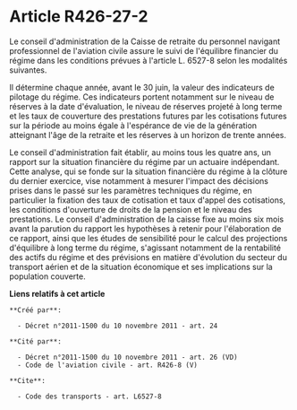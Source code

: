 # Article R426-27-2

Le conseil d'administration de la Caisse de retraite du personnel navigant professionnel de l'aviation civile assure le suivi
de l'équilibre financier du régime dans les conditions prévues à l'article L. 6527-8 selon les modalités suivantes. 

Il détermine chaque année, avant le 30 juin, la valeur des indicateurs de pilotage du régime. Ces indicateurs portent
notamment sur le niveau de réserves à la date d'évaluation, le niveau de réserves projeté à long terme et les taux de
couverture des prestations futures par les cotisations futures sur la période au moins égale à l'espérance de vie de la
génération atteignant l'âge de la retraite et les réserves à un horizon de trente années. 

Le conseil d'administration fait établir, au moins tous les quatre ans, un rapport sur la situation financière du régime par
un actuaire indépendant. Cette analyse, qui se fonde sur la situation financière du régime à la clôture du dernier exercice,
vise notamment à mesurer l'impact des décisions prises dans le passé sur les paramètres techniques du régime, en particulier
la fixation des taux de cotisation et taux d'appel des cotisations, les conditions d'ouverture de droits de la pension et le
niveau des prestations. Le conseil d'administration de la caisse fixe au moins six mois avant la parution du rapport les
hypothèses à retenir pour l'élaboration de ce rapport, ainsi que les études de sensibilité pour le calcul des projections
d'équilibre à long terme du régime, s'agissant notamment de la rentabilité des actifs du régime et des prévisions en matière
d'évolution du secteur du transport aérien et de la situation économique et ses implications sur la population couverte.

**Liens relatifs à cet article**

	**Créé par**:

	  - Décret n°2011-1500 du 10 novembre 2011 - art. 24

	**Cité par**:

	  - Décret n°2011-1500 du 10 novembre 2011 - art. 26 (VD)
	  - Code de l'aviation civile - art. R426-8 (V)

	**Cite**:

	  - Code des transports - art. L6527-8
